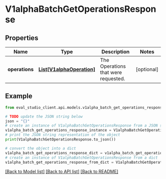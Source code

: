 # V1alphaBatchGetOperationsResponse


## Properties

Name | Type | Description | Notes
------------ | ------------- | ------------- | -------------
**operations** | [**List[V1alphaOperation]**](V1alphaOperation.md) | The Operations that were requested. | [optional] 

## Example

```python
from eval_studio_client.api.models.v1alpha_batch_get_operations_response import V1alphaBatchGetOperationsResponse

# TODO update the JSON string below
json = "{}"
# create an instance of V1alphaBatchGetOperationsResponse from a JSON string
v1alpha_batch_get_operations_response_instance = V1alphaBatchGetOperationsResponse.from_json(json)
# print the JSON string representation of the object
print(V1alphaBatchGetOperationsResponse.to_json())

# convert the object into a dict
v1alpha_batch_get_operations_response_dict = v1alpha_batch_get_operations_response_instance.to_dict()
# create an instance of V1alphaBatchGetOperationsResponse from a dict
v1alpha_batch_get_operations_response_from_dict = V1alphaBatchGetOperationsResponse.from_dict(v1alpha_batch_get_operations_response_dict)
```
[[Back to Model list]](../README.md#documentation-for-models) [[Back to API list]](../README.md#documentation-for-api-endpoints) [[Back to README]](../README.md)



